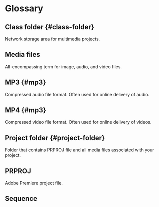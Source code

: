 # Glossary

## Class folder {#class-folder}

Network storage area for multimedia projects.

## Media files

All-encompassing term for image, audio, and video files.

## MP3 {#mp3}

Compressed audio file format. Often used for online delivery of audio.

## MP4 {#mp3}

Compressed video file format. Often used for online delivery of videos.

## Project folder {#project-folder}

Folder that contains PRPROJ file and all media files associated with your project.

## PRPROJ

Adobe Premiere project file.

## Sequence 





